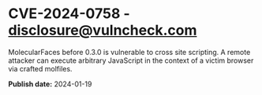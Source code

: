 # CVE-2024-0758 - disclosure@vulncheck.com

MolecularFaces before 0.3.0 is vulnerable to cross site scripting. A remote attacker can execute arbitrary JavaScript in the context of a victim browser via crafted molfiles.




**Publish date:** 2024-01-19
